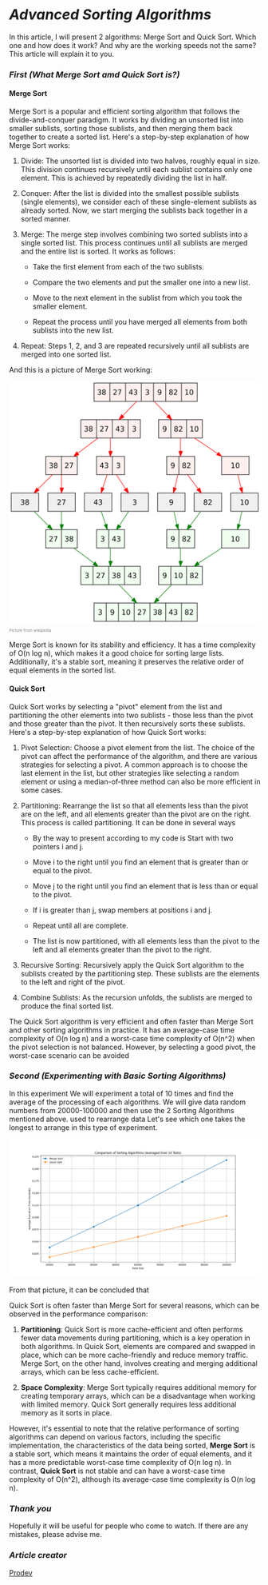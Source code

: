 # *Advanced Sorting Algorithms*

In this article, I will present 2 algorithms: Merge Sort and Quick Sort. Which one and how does it work? And why are the working speeds not the same? This article will explain it to you.

### *First (What Merge Sort amd Quick Sort is?)*

#### Merge Sort

Merge Sort is a popular and efficient sorting algorithm that follows the divide-and-conquer paradigm. It works by dividing an unsorted list into smaller sublists, sorting those sublists, and then merging them back together to create a sorted list. Here's a step-by-step explanation of how Merge Sort works:

1. Divide: The unsorted list is divided into two halves, roughly equal in size. This division continues recursively until each sublist contains only one element. This is achieved by repeatedly dividing the list in half.

2. Conquer: After the list is divided into the smallest possible sublists (single elements), we consider each of these single-element sublists as already sorted. Now, we start merging the sublists back together in a sorted manner.

3. Merge: The merge step involves combining two sorted sublists into a single sorted list. This process continues until all sublists are merged and the entire list is sorted. It works as follows:

    - Take the first element from each of the two sublists.

    - Compare the two elements and put the smaller one into a new   list.

    - Move to the next element in the sublist from which you took the smaller element.

    - Repeat the process until you have merged all elements from both sublists into the new list.

4. Repeat: Steps 1, 2, and 3 are repeated recursively until all sublists are merged into one sorted list. 

And this is a picture of Merge Sort working:

![Image!](images/Merge-Sort.png)
<span style="color:gray;font-size:8px">
    Picture from wikipedia
</span>

Merge Sort is known for its stability and efficiency. It has a time complexity of O(n log n), which makes it a good choice for sorting large lists. Additionally, it's a stable sort, meaning it preserves the relative order of equal elements in the sorted list.

#### Quick Sort

Quick Sort works by selecting a "pivot" element from the list and partitioning the other elements into two sublists - those less than the pivot and those greater than the pivot. It then recursively sorts these sublists. Here's a step-by-step explanation of how Quick Sort works:

1. Pivot Selection: Choose a pivot element from the list. The choice of the pivot can affect the performance of the algorithm, and there are various strategies for selecting a pivot. A common approach is to choose the last element in the list, but other strategies like selecting a random element or using a median-of-three method can also be more efficient in some cases.

2. Partitioning: Rearrange the list so that all elements less than the pivot are on the left, and all elements greater than the pivot are on the right. This process is called partitioning. It can be done in several ways

    - By the way to present according to my code is Start with two pointers i and j.

    - Move i to the right until you find an element that is greater than or equal to the pivot.

    - Move j to the right until you find an element that is less than or equal to the pivot.

    - If i is greater than j, swap members at positions i and j.

    - Repeat until all are complete.

    - The list is now partitioned, with all elements less than the pivot to the left and all elements greater than the pivot to the right.

3. Recursive Sorting: Recursively apply the Quick Sort algorithm to the sublists created by the partitioning step. These sublists are the elements to the left and right of the pivot.

4. Combine Sublists: As the recursion unfolds, the sublists are merged to produce the final sorted list.

The Quick Sort algorithm is very efficient and often faster than Merge Sort and other sorting algorithms in practice. It has an average-case time complexity of O(n log n) and a worst-case time complexity of O(n^2) when the pivot selection is not balanced. However, by selecting a good pivot, the worst-case scenario can be avoided



### *Second (Experimenting with Basic Sorting Algorithms)*

In this experiment We will experiment a total of 10 times and find the average of the processing of each algorithms. We will give data random numbers from 20000-100000 and then use the 2 Sorting Algorithms mentioned above. used to rearrange data Let's see which one takes the longest to arrange in this type of experiment.

![Image!](images/compare-advanced-sorting.png)

From that picture, it can be concluded that

Quick Sort is often faster than Merge Sort for several reasons, which can be observed in the performance comparison:

1. **Partitioning**: Quick Sort is more cache-efficient and often performs fewer data movements during partitioning, which is a key operation in both algorithms. In Quick Sort, elements are compared and swapped in place, which can be more cache-friendly and reduce memory traffic. Merge Sort, on the other hand, involves creating and merging additional arrays, which can be less cache-efficient.

2. **Space Complexity**: Merge Sort typically requires additional memory for creating temporary arrays, which can be a disadvantage when working with limited memory. Quick Sort generally requires less additional memory as it sorts in place.

However, it's essential to note that the relative performance of sorting algorithms can depend on various factors, including the specific implementation, the characteristics of the data being sorted, **Merge Sort** is a stable sort, which means it maintains the order of equal elements, and it has a more predictable worst-case time complexity of O(n log n). In contrast, **Quick Sort** is not stable and can have a worst-case time complexity of O(n^2), although its average-case time complexity is O(n log n).

### *Thank you*

Hopefully it will be useful for people who come to watch. If there are any mistakes, please advise me.

### *Article creator*

[Prodev](https://github.com/PK-LetsDev)